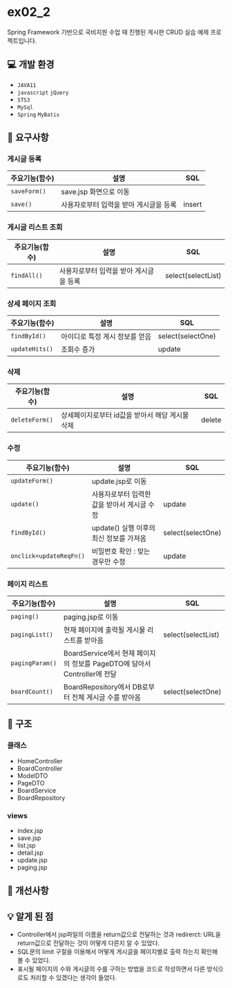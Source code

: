 # ex02_2
Spring Framework 기반으로 국비지원 수업 때 진행된 게시판 CRUD 실습 예제 프로젝트입니다.

## :computer: 개발 환경
* `JAVA11`
* `javascript` `jQuery`
* `STS3`
* `MySql`
* `Spring` `MyBatis`

## :memo: 요구사항
### 게시글 등록
|주요기능(함수)|설명|SQL
|---|---|---|
|`saveForm()`|save.jsp 화면으로 이동|
|`save()`|사용자로부터 입력을 받아 게시글을 등록|insert|
### 게시글 리스트 조회
|주요기능(함수)|설명|SQL
|---|---|---|
|`findAll()`|사용자로부터 입력을 받아 게시글을 등록|select(selectList)|
### 상세 페이지 조회
|주요기능(함수)|설명|SQL
|---|---|---|
|`findById()`|아이디로 특정 게시 정보를 얻음|select(selectOne)|
|`updateHits()`|조회수 증가|update|
### 삭제
|주요기능(함수)|설명|SQL
|---|---|---|
|`deleteForm()`|상세페이지로부터 id값을 받아서 해당 게시물 삭제|delete|
### 수정
|주요기능(함수)|설명|SQL
|---|---|---|
|`updateForm()`|update.jsp로 이동|
|`update()`|사용자로부터 입력한 값을 받아서 게시글 수정|update|
|`findById()`|update() 실행 이후의 최신 정보를 가져옴|select(selectOne)|
|`onclick=updateReqFn()`|비밀번호 확인 : 맞는 경우만 수정|update|
### 페이지 리스트
|주요기능(함수)|설명|SQL
|---|---|---|
|`paging()`|paging.jsp로 이동|
|`pagingList()`|현재 페이지에 출력될 게시물 리스트를 받아옴|select(selectList)|
|`pagingParam()`|BoardService에서 현재 페이지의 정보를 PageDTO에 담아서 Controller에 전달|
|`boardCount()`|BoardRepository에서 DB로부터 전체 게시글 수를 받아옴|select(selectOne)|
## :open_file_folder: 구조
### 클래스
* HomeController
* BoardController
* ModelDTO
* PageDTO
* BoardService
* BoardRepository
### views
* index.jsp
* save.jsp
* list.jsp
* detail.jsp
* update.jsp
* paging.jsp
## :wrench: 개선사항

## :bulb: 알게 된 점
* Controller에서 jsp파일의 이름을 return값으로 전달하는 것과 redirerct: URL을 return값으로 전달하는 것이 어떻게 다른지 알 수 있었다.
* SQL문의 limit 구절을 이용해서 어떻게 게시글을 페이지별로 출력 하는지 확인해 볼 수 있었다.
* 표시될 페이지의 수와 게시글의 수를 구하는 방법을 코드로 작성하면서 다른 방식으로도 처리할 수 있겠다는 생각이 들었다.
